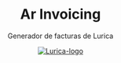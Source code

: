 <h1 align="center">
  Ar Invoicing
</h1>

<p align="center">
    Generador de facturas de Lurica
</p>

<p align="center">
    <a href="#">
        <img src="https://media.licdn.com/dms/image/v2/C4D0BAQEgLPL7ukbtmw/company-logo_200_200/company-logo_200_200/0/1654615482425?e=1748476800&v=beta&t=E3GGSmoPgdWkWUp3BxGKZMK-5f_8ZwI9FVxeQ_eBIPU" alt="Lurica-logo"/>
    </a>
</p>

<p></p>
